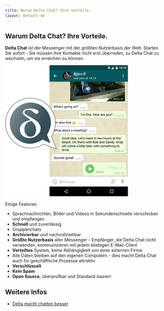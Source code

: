 ```yaml
---
title: Warum Delta Chat? Ihre Vorteile.
layout: default-de
---
```


## Warum Delta Chat? Ihre Vorteile.

**Delta Chat** ist der Messenger mit der größten Nutzerbasis der Welt. Starten Sie sofort - Sie müssen Ihre Kontakte nicht erst überreden, zu Delta Chat zu wechseln, um sie erreichen zu können.

![Screenshot](../public/images/features/start-img4.png)

Einige Features:

- Sprachnachrichten, Bilder und Videos in Sekundenschnelle verschicken und empfangen
- **Schnell** und zuverlässig
- Gruppenchats
- **Archivierbar** und nachvollziehbar
- **Größte Nutzerbasis** aller Messenger - Empfänger, die Delta Chat nicht verwenden, kommunizieren mit jedem bliebigen E-Mail-Client
- **Verteiltes** System, keine Abhängigkeit von einer externen Firma
- Alle Daten bleiben auf den eigenen Computern - dies macht Delta Chat auch für geschäftliche Prozesse attraktiv
- **Verschlüsselt**
- **Kein Spam**
- **Open Source**, überprüfbar und Standard-basiert

## Weitere Infos

- [Delta macht chatten besser](delta-macht-chatten-besser)
